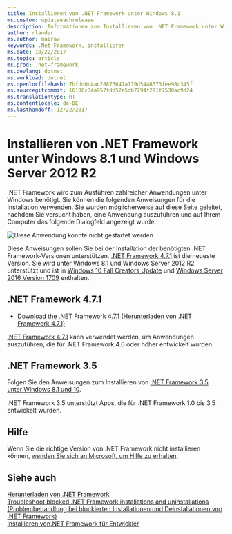 ```yaml
---
title: Installieren von .NET Framework unter Windows 8.1
ms.custom: updateeachrelease
description: Informationen zum Installieren von .NET Framework unter Windows 8.1
author: rlander
ms.author: mairaw
keywords: .Net Framework, installieren
ms.date: 10/22/2017
ms.topic: article
ms.prod: .net-framework
ms.devlang: dotnet
ms.workload: dotnet
ms.openlocfilehash: 7bfdd0c4ac28873647a119d5446373fee98c345f
ms.sourcegitcommit: 16186c34a957fdd52e5db7294f291f7530ac9d24
ms.translationtype: HT
ms.contentlocale: de-DE
ms.lasthandoff: 12/22/2017
---
```

# <a name="install-the-net-framework-on-windows-81-and-windows-server-2012-r2"></a>Installieren von .NET Framework unter Windows 8.1 und Windows Server 2012 R2

.NET Framework wird zum Ausführen zahlreicher Anwendungen unter Windows benötigt. Sie können die folgenden Anweisungen für die Installation verwenden. Sie wurden möglicherweise auf diese Seite geleitet, nachdem Sie versucht haben, eine Anwendung auszuführen und auf Ihrem Computer das folgende Dialogfeld angezeigt wurde.

![Diese Anwendung konnte nicht gestartet werden](./media/this-application-could-not-be-started.png)

Diese Anweisungen sollen Sie bei der Installation der benötigten .NET Framework-Versionen unterstützen. [.NET Framework 4.7.1](https://www.microsoft.com/en-us/download/details.aspx?id=56115&desc=dotnet47) ist die neueste Version. Sie wird unter Windows 8.1 und Windows Server 2012 R2 unterstützt und ist in [Windows 10 Fall Creators Update](https://www.microsoft.com/software-download/windows10) und [Windows Server 2016 Version 1709](https://docs.microsoft.com/windows-server/get-started/get-started-with-1709) enthalten.

## <a name="net-framework-471"></a>.NET Framework 4.7.1

* [Download the .NET Framework 4.7.1 (Herunterladen von .NET Framework 4.7.1)](https://www.microsoft.com/net/framework/versions/net471?utm_source=ms-docs&utm_medium=referral)

[.NET Framework 4.7.1](https://www.microsoft.com/en-us/download/details.aspx?id=56115&desc=dotnet47) kann verwendet werden, um Anwendungen auszuführen, die für .NET Framework 4.0 oder höher entwickelt wurden.

## <a name="net-framework-35"></a>.NET Framework 3.5

Folgen Sie den Anweisungen zum Installieren von [.NET Framework 3.5 unter Windows 8.1 und 10](dotnet-35-windows-10.md).

.NET Framework 3.5 unterstützt Apps, die für .NET Framework 1.0 bis 3.5 entwickelt wurden.

## <a name="help"></a>Hilfe

Wenn Sie die richtige Version von .NET Framework nicht installieren können, [wenden Sie sich an Microsoft, um Hilfe zu erhalten](mailto:dotnet-install-help@service.microsoft.com?subject=Install-Help).

## <a name="see-also"></a>Siehe auch

[Herunterladen von .NET Framework](https://www.microsoft.com/net/download/framework?utm_source=ms-docs&utm_medium=referral)   
[Troubleshoot blocked .NET Framework installations and uninstallations (Problembehandlung bei blockierten Installationen und Deinstallationen von .NET Framework)](troubleshoot-blocked-installations-and-uninstallations.md)   
[Installieren von.NET Framework für Entwickler](guide-for-developers.md)
